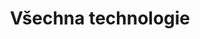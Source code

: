 ---
layout: tech
title: Všechna technologie
excerpt: "Programování, LaTex, Animace a ještě víc.."
comments: false
i18n-link: tech
---